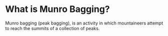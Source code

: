 # What is Munro Bagging?

Munro bagging \(peak bagging\), is an activity in which mountaineers attempt to reach the summits of a collection of peaks.

